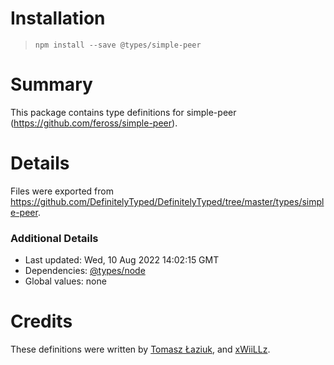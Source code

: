 # Installation
> `npm install --save @types/simple-peer`

# Summary
This package contains type definitions for simple-peer (https://github.com/feross/simple-peer).

# Details
Files were exported from https://github.com/DefinitelyTyped/DefinitelyTyped/tree/master/types/simple-peer.

### Additional Details
 * Last updated: Wed, 10 Aug 2022 14:02:15 GMT
 * Dependencies: [@types/node](https://npmjs.com/package/@types/node)
 * Global values: none

# Credits
These definitions were written by [Tomasz Łaziuk](https://github.com/tlaziuk), and [xWiiLLz](https://github.com/xWiiLLz).
